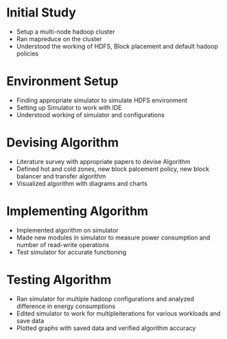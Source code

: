 Initial Study
==============

* Setup a multi-node hadoop cluster
* Ran mapreduce on the cluster
* Understood the working of HDFS, Block placement and default hadoop policies


Environment Setup
==================

* Finding appropriate simulator to simulate HDFS environment
* Setting up Simulator to work with IDE
* Understood working of simulator and configurations


Devising Algorithm
===================

* Literature survey with appropriate papers to devise Algorithm
* Defined hot and cold zones, new block palcement policy, new block balancer and transfer algorithm
* Visualized algorithm with diagrams and charts


Implementing Algorithm
=======================

* Implemented algorithm on simulator
* Made new modules in simulator to measure power consumption and number of read-write operations  
* Test simulator for accurate functioning


Testing Algorithm
==================

* Ran simulator for multiple hadoop configurations and analyzed difference in energy consumptions
* Edited simulator to work for multipleiterations for various workloads and save data
* Plotted graphs with saved data and verified algorithm accuracy
